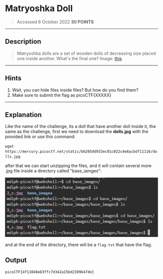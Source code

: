 # Matryoshka Doll
> Accessed 6 October 2022
**30 POINTS**

---

## Description 
>Matryoshka dolls are a set of wooden dolls of decreasing size placed one inside another. What's the final one? Image: [this](https://mercury.picoctf.net/static/b6205dd933ec01c022c4e6acbdf11116/dolls.jpg)
---

## Hints
1.  Wait, you can hide files inside files? But how do you find them?
2.  Make sure to submit the flag as picoCTF{XXXXX}
---

## Explanation
Like the name of the challenge, its a doll that have another doll inside it, the same as the challenge, first we need to download the **dolls.jpg** with the provided link or use this command:

`wget https://mercury.picoctf.net/static/b6205dd933ec01c022c4e6acbdf11116/dolls.jpg`

after that we can start unzipping the files, and it will contain several more .jpg file inside a directory called "base_iamges":

![List Directory](/PicoCTF/PicoGym/Matryoshka%20Doll/Asset/Capture.PNG)

and at the end of the directory, there will be a `flag.txt` that have the flag.

## Output
`picoCTF{4f11048e83ffc7d342a15bd2309b47de}`
